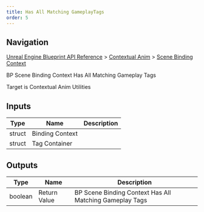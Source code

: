 ```yaml
---
title: Has All Matching GameplayTags
order: 5
---
```

## Navigation

[Unreal Engine Blueprint API Reference](https://dev.epicgames.com/documentation/en-us/unreal-engine/BlueprintAPI) > [Contextual Anim](https://dev.epicgames.com/documentation/en-us/unreal-engine/BlueprintAPI/ContextualAnim) > [Scene Binding Context](https://dev.epicgames.com/documentation/en-us/unreal-engine/BlueprintAPI/ContextualAnim/SceneBindingContext)

BP Scene Binding Context Has All Matching Gameplay Tags

Target is Contextual Anim Utilities

## Inputs

| Type | Name | Description |
| --- | --- | --- |
| struct | Binding Context |  |
| struct | Tag Container |  |

## Outputs

| Type | Name | Description |
| --- | --- | --- |
| boolean | Return Value | BP Scene Binding Context Has All Matching Gameplay Tags |
